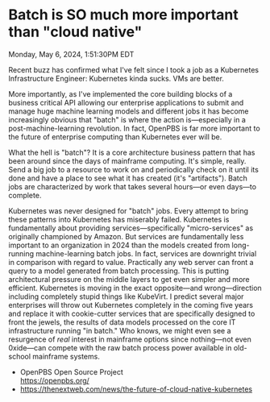 # Batch is SO much more important than "cloud native"

Monday, May 6, 2024, 1:51:30PM EDT

Recent buzz has confirmed what I've felt since I took a job as a Kubernetes Infrastructure Engineer: Kubernetes kinda sucks. VMs are better.

More importantly, as I've implemented the core building blocks of a business critical API allowing our enterprise applications to submit and manage huge machine learning models and different jobs it has become increasingly obvious that "batch" is where the action is—especially in a post-machine-learning revolution. In fact, OpenPBS is far more important to the future of enterprise computing than Kubernetes ever will be.

What the hell is "batch"? It is a core architecture business pattern that has been around since the days of mainframe computing. It's simple, really. Send a big job to a resource to work on and periodically check on it until its done and have a place to see what it has created (it's "artifacts"). Batch jobs are characterized by work that takes several hours—or even days—to complete.

Kubernetes was never designed for "batch" jobs. Every attempt to bring these patterns into Kubernetes has miserably failed. Kubernetes is fundamentally about providing services—specifically "micro-services" as originally championed by Amazon. But services are fundamentally less important to an organization in 2024 than the models created from long-running machine-learning batch jobs. In fact, services are downright trivial in comparison with regard to value. Practically any web server can front a query to a model generated from batch processing. This is putting architectural pressure on the middle layers to get even simpler and more efficient. Kubernetes is moving in the exact opposite—and wrong—direction including completely stupid things like KubeVirt. I predict several major enterprises will throw out Kubernetes completely in the coming five years and replace it with cookie-cutter services that are specifically designed to front the jewels, the results of data models processed on the core IT infrastructure running "in batch." Who knows, we might even see a resurgence of *real* interest in mainframe options since nothing—not even 0xide—can compete with the raw batch process power available in old-school mainframe systems.

* OpenPBS Open Source Project  
  <https://openpbs.org/>
* https://thenextweb.com/news/the-future-of-cloud-native-kubernetes
